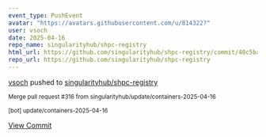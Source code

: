 ```yaml
---
event_type: PushEvent
avatar: "https://avatars.githubusercontent.com/u/814322?"
user: vsoch
date: 2025-04-16
repo_name: singularityhub/shpc-registry
html_url: https://github.com/singularityhub/shpc-registry/commit/40c5baa036832d02d8c040f8959cbdd14f41ad58
repo_url: https://github.com/singularityhub/shpc-registry
---
```


<a href='https://github.com/vsoch' target='_blank'>vsoch</a> pushed to <a href='https://github.com/singularityhub/shpc-registry' target='_blank'>singularityhub/shpc-registry</a>

<small>Merge pull request #316 from singularityhub/update/containers-2025-04-16

[bot] update/containers-2025-04-16</small>

<a href='https://github.com/singularityhub/shpc-registry/commit/40c5baa036832d02d8c040f8959cbdd14f41ad58' target='_blank'>View Commit</a>